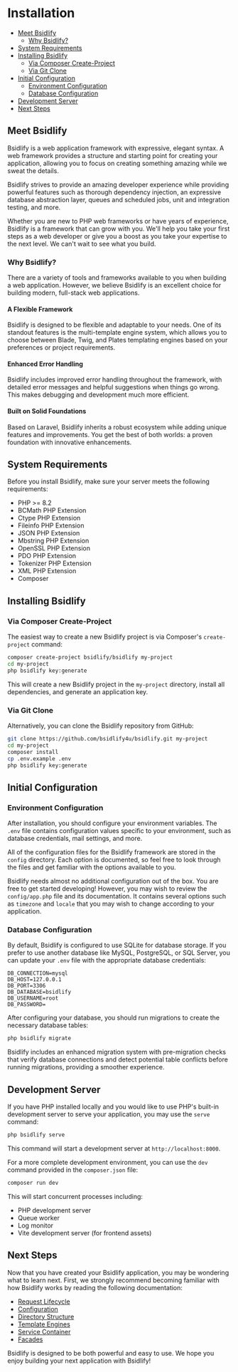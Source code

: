# Installation


- [Meet Bsidlify](#meet-bsidlify)
  - [Why Bsidlify?](#why-bsidlify)
- [System Requirements](#system-requirements)
- [Installing Bsidlify](#installing-bsidlify)
  - [Via Composer Create-Project](#via-composer-create-project)
  - [Via Git Clone](#via-git-clone)
- [Initial Configuration](#initial-configuration)
  - [Environment Configuration](#environment-configuration)
  - [Database Configuration](#database-configuration)
- [Development Server](#development-server)
- [Next Steps](#next-steps)


<a name="meet-bsidlify"></a>
## Meet Bsidlify

Bsidlify is a web application framework with expressive, elegant syntax. A web framework provides a structure and starting point for creating your application, allowing you to focus on creating something amazing while we sweat the details.

Bsidlify strives to provide an amazing developer experience while providing powerful features such as thorough dependency injection, an expressive database abstraction layer, queues and scheduled jobs, unit and integration testing, and more.

Whether you are new to PHP web frameworks or have years of experience, Bsidlify is a framework that can grow with you. We'll help you take your first steps as a web developer or give you a boost as you take your expertise to the next level. We can't wait to see what you build.


<a name="why-bsidlify"></a>
### Why Bsidlify?

There are a variety of tools and frameworks available to you when building a web application. However, we believe Bsidlify is an excellent choice for building modern, full-stack web applications.

#### A Flexible Framework

Bsidlify is designed to be flexible and adaptable to your needs. One of its standout features is the multi-template engine system, which allows you to choose between Blade, Twig, and Plates templating engines based on your preferences or project requirements.

#### Enhanced Error Handling

Bsidlify includes improved error handling throughout the framework, with detailed error messages and helpful suggestions when things go wrong. This makes debugging and development much more efficient.

#### Built on Solid Foundations

Based on Laravel, Bsidlify inherits a robust ecosystem while adding unique features and improvements. You get the best of both worlds: a proven foundation with innovative enhancements.


<a name="system-requirements"></a>
## System Requirements

Before you install Bsidlify, make sure your server meets the following requirements:

- PHP >= 8.2
- BCMath PHP Extension
- Ctype PHP Extension
- Fileinfo PHP Extension
- JSON PHP Extension
- Mbstring PHP Extension
- OpenSSL PHP Extension
- PDO PHP Extension
- Tokenizer PHP Extension
- XML PHP Extension
- Composer


<a name="installing-bsidlify"></a>
## Installing Bsidlify

<a name="via-composer-create-project"></a>
### Via Composer Create-Project

The easiest way to create a new Bsidlify project is via Composer's `create-project` command:

```bash
composer create-project bsidlify/bsidlify my-project
cd my-project
php bsidlify key:generate
```

This will create a new Bsidlify project in the `my-project` directory, install all dependencies, and generate an application key.

<a name="via-git-clone"></a>
### Via Git Clone

Alternatively, you can clone the Bsidlify repository from GitHub:

```bash
git clone https://github.com/bsidlify4u/bsidlify.git my-project
cd my-project
composer install
cp .env.example .env
php bsidlify key:generate
```


<a name="initial-configuration"></a>
## Initial Configuration

<a name="environment-configuration"></a>
### Environment Configuration

After installation, you should configure your environment variables. The `.env` file contains configuration values specific to your environment, such as database credentials, mail settings, and more.

All of the configuration files for the Bsidlify framework are stored in the `config` directory. Each option is documented, so feel free to look through the files and get familiar with the options available to you.

Bsidlify needs almost no additional configuration out of the box. You are free to get started developing! However, you may wish to review the `config/app.php` file and its documentation. It contains several options such as `timezone` and `locale` that you may wish to change according to your application.


<a name="database-configuration"></a>
### Database Configuration

By default, Bsidlify is configured to use SQLite for database storage. If you prefer to use another database like MySQL, PostgreSQL, or SQL Server, you can update your `.env` file with the appropriate database credentials:

```
DB_CONNECTION=mysql
DB_HOST=127.0.0.1
DB_PORT=3306
DB_DATABASE=bsidlify
DB_USERNAME=root
DB_PASSWORD=
```

After configuring your database, you should run migrations to create the necessary database tables:

```bash
php bsidlify migrate
```

Bsidlify includes an enhanced migration system with pre-migration checks that verify database connections and detect potential table conflicts before running migrations, providing a smoother experience.


<a name="development-server"></a>
## Development Server

If you have PHP installed locally and you would like to use PHP's built-in development server to serve your application, you may use the `serve` command:

```bash
php bsidlify serve
```

This command will start a development server at `http://localhost:8000`.

For a more complete development environment, you can use the `dev` command provided in the `composer.json` file:

```bash
composer run dev
```

This will start concurrent processes including:
- PHP development server
- Queue worker
- Log monitor
- Vite development server (for frontend assets)


<a name="next-steps"></a>
## Next Steps

Now that you have created your Bsidlify application, you may be wondering what to learn next. First, we strongly recommend becoming familiar with how Bsidlify works by reading the following documentation:

- [Request Lifecycle](../architecture/lifecycle.md)
- [Configuration](configuration.md)
- [Directory Structure](directory-structure.md)
- [Template Engines](../basics/templates.md)
- [Service Container](../architecture/container.md)
- [Facades](../architecture/facades.md)

Bsidlify is designed to be both powerful and easy to use. We hope you enjoy building your next application with Bsidlify!

